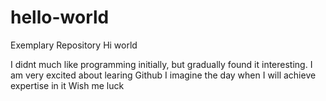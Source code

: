 # hello-world
Exemplary Repository
Hi world

I didnt much like programming initially, but gradually found it interesting.
I am very excited about learing Github
I imagine the day when I will achieve expertise in it
Wish me luck
